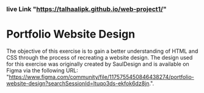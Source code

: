 ### live Link "https://talhaalipk.github.io/web-project1/"

# Portfolio Website Design

The objective of this exercise is to gain a better understanding of HTML and CSS through the process of recreating a website design. The design used for this exercise was originally created by SaulDesign and is available on Figma via the following URL: "https://www.figma.com/community/file/1175755450846438274/portfolio-website-design?searchSessionId=ltuqo3ds-ekfok6dz8jn.".
